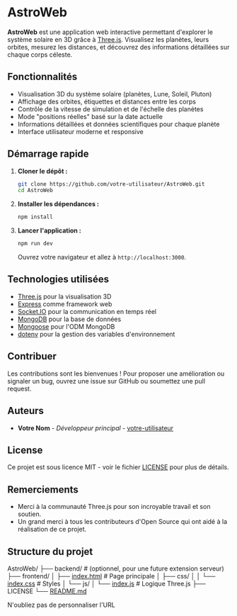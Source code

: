 # AstroWeb

**AstroWeb** est une application web interactive permettant d'explorer le système solaire en 3D grâce à [Three.js](https://threejs.org/). Visualisez les planètes, leurs orbites, mesurez les distances, et découvrez des informations détaillées sur chaque corps céleste.

## Fonctionnalités

- Visualisation 3D du système solaire (planètes, Lune, Soleil, Pluton)
- Affichage des orbites, étiquettes et distances entre les corps
- Contrôle de la vitesse de simulation et de l'échelle des planètes
- Mode "positions réelles" basé sur la date actuelle
- Informations détaillées et données scientifiques pour chaque planète
- Interface utilisateur moderne et responsive

## Démarrage rapide

1. **Cloner le dépôt :**
   ```sh
   git clone https://github.com/votre-utilisateur/AstroWeb.git
   cd AstroWeb
   ```
2. **Installer les dépendances :**
   ```sh
   npm install
   ```
3. **Lancer l'application :**
   ```sh
   npm run dev
   ```
   Ouvrez votre navigateur et allez à `http://localhost:3000`.

## Technologies utilisées

- [Three.js](https://threejs.org/) pour la visualisation 3D
- [Express](https://expressjs.com/) comme framework web
- [Socket.IO](https://socket.io/) pour la communication en temps réel
- [MongoDB](https://www.mongodb.com/) pour la base de données
- [Mongoose](https://mongoosejs.com/) pour l'ODM MongoDB
- [dotenv](https://github.com/motdotla/dotenv) pour la gestion des variables d'environnement

## Contribuer

Les contributions sont les bienvenues ! Pour proposer une amélioration ou signaler un bug, ouvrez une issue sur GitHub ou soumettez une pull request.

## Auteurs

- **Votre Nom** - *Développeur principal* - [votre-utilisateur](https://github.com/votre-utilisateur)

## License

Ce projet est sous licence MIT - voir le fichier [LICENSE](LICENSE) pour plus de détails.

## Remerciements

- Merci à la communauté Three.js pour son incroyable travail et son soutien.
- Un grand merci à tous les contributeurs d'Open Source qui ont aidé à la réalisation de ce projet.

## Structure du projet

AstroWeb/
├── backend/           # (optionnel, pour une future extension serveur)
├── frontend/
│   ├── [index.html](http://_vscodecontentref_/0)     # Page principale
│   ├── css/
│   │   └── [index.css](http://_vscodecontentref_/1)  # Styles
│   └── js/
│       └── [index.js](http://_vscodecontentref_/2)   # Logique Three.js
├── LICENSE
└── [README.md](http://_vscodecontentref_/3)

N'oubliez pas de personnaliser l'URL